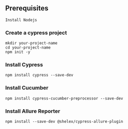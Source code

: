 ## Prerequisites

```
Install Nodejs
```

### Create a cypress project

```
mkdir your-project-name
cd your-project-name
npm init -y

```

### Install Cypress

```
npm install cypress --save-dev
```

### Install Cucumber

```
npm install cypress-cucumber-preprocessor --save-dev
```

### Install Allure Reporter

```
npm install --save-dev @shelex/cypress-allure-plugin
```
